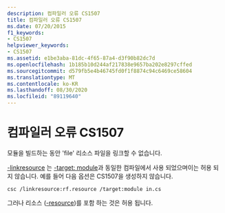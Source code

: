 ```yaml
---
description: 컴파일러 오류 CS1507
title: 컴파일러 오류 CS1507
ms.date: 07/20/2015
f1_keywords:
- CS1507
helpviewer_keywords:
- CS1507
ms.assetid: e1be3aba-81dc-4f65-87a4-d3f90b82dc7d
ms.openlocfilehash: 1b185b10d244af217838e9657ba202e8297cffed
ms.sourcegitcommit: d579fb5e4b46745fd0f1f8874c94c6469ce58604
ms.translationtype: MT
ms.contentlocale: ko-KR
ms.lasthandoff: 08/30/2020
ms.locfileid: "89119640"
---
```

# <a name="compiler-error-cs1507"></a>컴파일러 오류 CS1507
모듈을 빌드하는 동안 'file' 리소스 파일을 링크할 수 없습니다.  
  
 [-linkresource](../language-reference/compiler-options/linkresource-compiler-option.md) 는 [-target: module](../language-reference/compiler-options/target-module-compiler-option.md)과 동일한 컴파일에서 사용 되었으며이는 허용 되지 않습니다. 예를 들어 다음 옵션은 CS1507을 생성하지 않습니다.  
  
```console  
csc /linkresource:rf.resource /target:module in.cs  
```  
  
 그러나 리소스 ([-resource](../language-reference/compiler-options/resource-compiler-option.md))를 포함 하는 것은 허용 됩니다.
